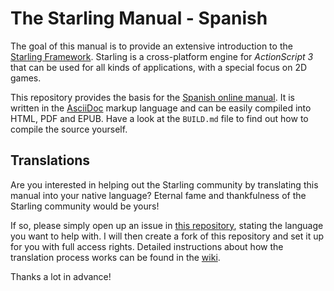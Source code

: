 # The Starling Manual - Spanish

The goal of this manual is to provide an extensive introduction to the [Starling Framework][1].
Starling is a cross-platform engine for _ActionScript 3_ that can be used for all kinds of applications, with a special focus on 2D games.

This repository provides the basis for the [Spanish online manual][2].
It is written in the [AsciiDoc][3] markup language and can be easily compiled into HTML, PDF and EPUB.
Have a look at the `BUILD.md` file to find out how to compile the source yourself.

## Translations

Are you interested in helping out the Starling community by translating this manual into your native language?
Eternal fame and thankfulness of the Starling community would be yours!

If so, please simply open up an issue in [this repository][4], stating the language you want to help with.
I will then create a fork of this repository and set it up for you with full access rights. 
Detailed instructions about how the translation process works can be found in the [wiki][5].

Thanks a lot in advance!

[1]: http://www.starling-framework.org
[2]: http://manual.starling-framework.org/es
[3]: http://asciidoctor.org/docs/what-is-asciidoc
[4]: https://github.com/Starling-Manual/Starling-Manual-EN
[5]: https://github.com/Starling-Manual/Starling-Manual-EN/wiki
